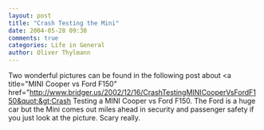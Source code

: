 ```yaml
---
layout: post
title: "Crash Testing the Mini"
date: 2004-05-28 09:30
comments: true
categories: Life in General
author: Oliver Thylmann
---
```



Two wonderful pictures can be found in the following post about &lt;a title=&quot;MINI Cooper vs Ford F150&quot; href=&quot;http://www.bridger.us/2002/12/16/CrashTestingMINICooperVsFordF150&quot;&gt;Crash Testing a MINI Cooper vs Ford F150. The Ford is a huge car but the Mini comes out miles ahead in security and passenger safety if you just look at the picture. Scary really.

